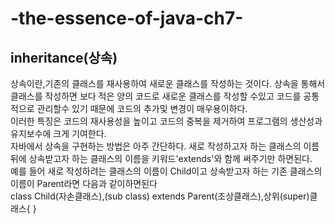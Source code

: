 <h1>-the-essence-of-java-ch7-</h1>
<h2>inheritance(상속)</h2>
상속이란,기존의 클래스를 재사용하여 새로운 클래스를 작성하는 것이다. 상속을 통해서 클래스를 작성하면 보다 적은 양의 코드로 새로운 클래스를 작성할 수있고 코드를 공통적으로 관리할수 있기 때문에 코드의 추가및 변경이 매우용이하다.<br>
이러한 특징은 코드의 재사용성을 높이고 코드의 중복을 제거하여 프로그램의 생산성과 유지보수에 크게 기여한다.<br>
자바에서 상속을 구현하는 방법은 아주 간단하다. 새로 작성하고자 하는 클래스의 이름 뒤에 상속받고자 하는 클래스의 이름을 키워드'extends'와 함께 써주기만 하면된다.<br>
예를 들어 새로 작성하려는 클래스의 이름이 Child이고 상속받고자 하는 기존 클래스의 이름이 Parent라면 다음과 같이하면된다<br>
class Child(자손클래스),(sub class) extends Parent(조상클래스),상위(super)클래스{
}
<h2></h2>
